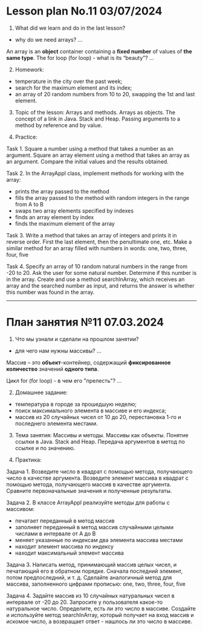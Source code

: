 # Lesson plan No.11 03/07/2024

1. What did we learn and do in the last lesson?
- why do we need arrays?
  ...

An array is an **object** container containing a **fixed number** of values of **the same type**.
The for loop (for loop) - what is its “beauty”?
...

2. Homework:
- temperature in the city over the past week;
- search for the maximum element and its index;
- an array of 20 random numbers from 10 to 20, swapping the 1st and last element.

3. Topic of the lesson:
   Arrays and methods.
   Arrays as objects. The concept of a link in Java. Stack and Heap.
   Passing arguments to a method by reference and by value.

4. Practice:

Task 1.
Square a number using a method that takes a number as an argument.
Square an array element using a method that takes an array as an argument.
Compare the initial values and the results obtained.

Task 2.
In the ArrayAppl class, implement methods for working with the array:
- prints the array passed to the method
- fills the array passed to the method with random integers in the range from A to B
- swaps two array elements specified by indexes
- finds an array element by index
- finds the maximum element of the array

Task 3.
Write a method that takes an array of integers and prints it in reverse order.
First the last element, then the penultimate one, etc.
Make a similar method for an array filled with numbers in words:
one, two, three, four, five

Task 4.
Specify an array of 10 random natural numbers in the range from -20 to 20.
Ask the user for some natural number.
Determine if this number is in the array. Create and use a method
searchInArray, which receives an array and the searched number as input, and returns
the answer is whether this number was found in the array.

---------------------------------

# План занятия №11 07.03.2024

1. Что мы узнали и сделали на прошлом занятии?
- для чего нам нужны массивы?
...

Массив – это **объект**-контейнер, содержащий **фиксированное количество** значений **одного типа**.

Цикл for (for loop) - в чем его "прелесть"?
...

2. Домашнее задание:
- температура в городе за прошедшую неделю;
- поиск максимального элемента в массиве и его индекса;
- массив из 20 случайных чисел от 10 до 20, перестановка 1-го и последнего элемента местами.

3. Тема занятия:
Массивы и методы.
Массивы как объекты. Понятие ссылки в Java. Stack and Heap. 
Передача аргументов в метод по ссылке и по значению.

4. Практика:

Задача 1.
Возведите число в квадрат с помощью метода, получающего число в качестве аргумента.
Возведите элемент массива в квадрат с помощью метода, получающего массив в качестве аргумента.
Сравните первоначальные значения и полученные результаты.

Задача 2. 
В классе ArrayAppl реализуйте методы для работы с массивом:
- печатает переданный в метод массив
- заполняет переданный в метод массив случайными целыми числами в интервале от А до В
- меняет указанные по индексам два элемента массива местами
- находит элемент массива по индексу
- находит максимальный элемент массива

Задача 3.
Написать метод, принимающий массив целых чисел, и печатающий его в обратном порядке.
Сначала последний элемент, потом предпоследний, и т. д.
Сделайте аналогичный метод для массива, заполненного цифрами прописью:
one, two, three, four, five

Задача 4.
Задайте массив из 10 случайных натуральных чисел в интервале от -20 до 20.
Запросите у пользователя какое-то натуральное число.
Определите, есть ли это число в массиве. Создайте и используйте метод
searchInArray, который получает на вход массив и искомое число, а возвращает
ответ - нашлось ли это число в массиве.


